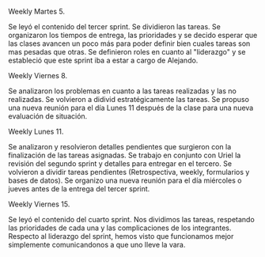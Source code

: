 Weekly Martes 5.

Se leyó el contenido del tercer sprint. 
Se dividieron las tareas. 
Se organizaron los tiempos de entrega, las prioridades y se decido esperar que las clases avancen un poco más para poder definir bien cuales tareas son mas pesadas que otras.
Se definieron roles en cuanto al "liderazgo" y se estableció que este sprint iba a estar a cargo de Alejando. 

Weekly Viernes 8.

Se analizaron los problemas en cuanto a las tareas realizadas y las no realizadas. 
Se volvieron a didivid estratégicamente las tareas. 
Se propuso una nueva reunión para el día Lunes 11 después de la clase para una nueva evaluación de situación. 


Weekly Lunes 11.

Se analizaron y resolvieron detalles pendientes que surgieron con la finalización de las tareas asignadas.
Se trabajo en conjunto con Uriel la revisión del segundo sprint y detalles para entregar en el tercero. 
Se volvieron a dividir tareas pendientes (Retrospectiva, weekly, formularios y bases de datos). 
Se organizo una nueva reunión para el día miércoles o jueves antes de la entrega del tercer sprint. 

Weekly Viernes 15.

Se leyó el contenido del cuarto sprint. Nos dividimos las tareas, respetando las prioridades de cada una y las complicaciones de los integrantes. Respecto al liderazgo del sprint, hemos visto que funcionamos mejor simplemente comunicandonos a que uno lleve la vara.